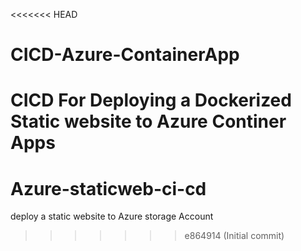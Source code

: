 <<<<<<< HEAD
# CICD-Azure-ContainerApp
CICD For Deploying a Dockerized Static website to Azure Continer Apps 
=======
# Azure-staticweb-ci-cd
deploy a static website to Azure storage Account
>>>>>>> e864914 (Initial commit)
